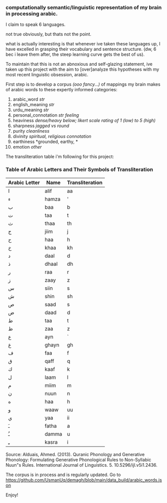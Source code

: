 ### computationally semantic/linguistic representation of my brain in processing arabic.
I claim to speak 6 languages. 

not true obviously, but thats not the point. 

what is actually interesting is that whenever ive taken these languages up, I have excelled in grasping their vocabulary and sentence structure.  (dw, 6 bec i leave them after, the steep learning curve gets the best of us). 

To maintain that this is not an abnoxious and self-glazing statement, ive taken up this project with the aim to [over]analyze this hypotheses with my most 
recent linguistic obsession, arabic.

First step is to develop a corpus *(ooo fancy...)* of mappings my brain makes of arabic words to these expertly informed categories:

1. arabic_word *str*
2. english_meaning *str*
3. urdu_meaning *str*
4. personal_connotation *str* *feeling*
5. heaviness *dense/heavy* *below; likert scale rating of 1 (low) to 5 (high)*
6. sharpness *jagged vs round*
7. purity *cleanliness*
8. divinity *spiritual, religious connotation*
9. earthiness *grounded, earthy, *
10. emotion *other*

The transliteration table i'm following for this project:

### Table of Arabic Letters and Their Symbols of Transliteration

| Arabic Letter | Name     | Transliteration |
|---------------|----------|-----------------|
| ا             | alif     | aa              |
| ء             | hamza    | '               |
| ب             | baa      | b               |
| ت             | taa      | t               |
| ث             | thaa     | th              |
| ج             | jiim     | j               |
| ح             | haa      | h               |
| خ             | khaa     | kh              |
| د             | daal     | d               |
| ذ             | dhaal    | dh              |
| ر             | raa      | r               |
| ز             | zaay     | z               |
| س             | siin     | s               |
| ش             | shin     | sh              |
| ص             | saad     | s               |
| ض             | daad     | d               |
| ط             | taa      | t               |
| ظ             | zaa      | z               |
| ع             | ayn      | `               |
| غ             | ghayn    | gh              |
| ف             | faa      | f               |
| ق             | qaff     | q               |
| ك             | kaaf     | k               |
| ل             | laam     | l               |
| م             | miim     | m               |
| ن             | nuun     | n               |
| ه             | haa      | h               |
| و             | waaw     | uu              |
| ي             | yaa      | ii              |
| ـَ            | fatha    | a               |
| ـُ            | damma    | u               |
| ـِ            | kasra    | i               |



Source: Alduais, Ahmed. (2013). Quranic Phonology and Generative Phonology: Formulating Generative Phonological Rules to Non-Syllabic Nuun"s Rules. International Journal of Linguistics. 5. 10.5296/ijl.v5i1.2436. 

The corpus is in process and is regularly updated. 
Go to <https://github.com/UsmanUq/demagh/blob/main/data_build/arabic_words.json>

Enjoy!
 


